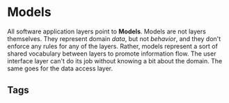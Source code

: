 # Models

All software application layers point to **Models**. Models are not layers themselves. They represent domain *data*, but not *behavior*, and they don't enforce any rules for any of the layers. Rather, models represent a sort of shared vocabulary between layers to promote information flow. The user interface layer can't do its job without knowing a bit about the domain. The same goes for the data access layer.

## Tags
